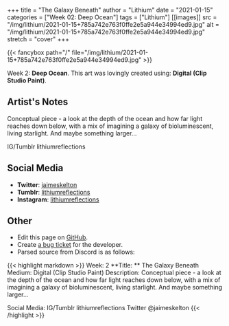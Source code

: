 +++
title =       "The Galaxy Beneath"
author =      "Lithium"
date =        "2021-01-15"
categories =  ["Week 02: Deep Ocean"]
tags =        ["Lithium"]
[[images]]
                      src = "/img/lithium/2021-01-15+785a742e763f0ffe2e5a944e34994ed9.jpg"
                      alt = "/img/lithium/2021-01-15+785a742e763f0ffe2e5a944e34994ed9.jpg"
                      stretch = "cover"
+++


{{< fancybox path="/" file="/img/lithium/2021-01-15+785a742e763f0ffe2e5a944e34994ed9.jpg" >}}


Week 2: **Deep Ocean**. This art was lovingly created using: **Digital (Clip Studio Paint)**.

## Artist's Notes

Conceptual piece - a look at the depth of the ocean and how far light reaches down below, with a mix of imagining a galaxy of bioluminescent, living starlight. And maybe something larger...

IG/Tumblr lithiumreflections

## Social Media

- **Twitter**: [jaimeskelton]()
- **Tumblr**: [lithiumreflections]()
- **Instagram**: [lithiumreflections]()


## Other

- Edit this page on [GitHub](https://github.com/teaminkling/web-refresh/edit/main/blog/content/blog/lithium-week-2-22bc.md).
- Create [a bug ticket](https://github.com/teaminkling/web-refresh/issues/new?assignees=&labels=bug&template=problem-report.md&title=) for the developer.
- Parsed source from Discord is as follows:

{{< highlight markdown >}}
Week: 2
**Title:  ** The Galaxy Beneath
Medium: Digital (Clip Studio Paint)
Description: Conceptual piece - a look at the depth of the ocean and how far light reaches down below, with a mix of imagining a galaxy of bioluminescent, living starlight. And maybe something larger...

Social Media: IG/Tumblr lithiumreflections Twitter @jaimeskelton
{{< /highlight >}}
